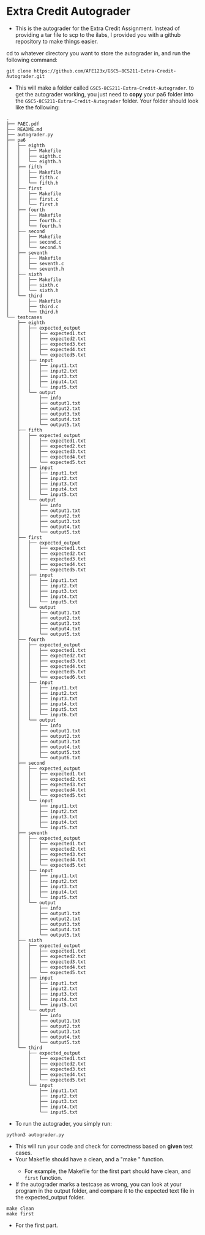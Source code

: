 # Extra Credit Autograder

- This is the autograder for the Extra Credit Assignment. Instead of providing a tar file to scp to the ilabs, I provided you with a github repository to make things easier. 

cd to whatever directory you want to store the autograder in, and run the following command:

```
git clone https://github.com/AFE123x/GSC5-8CS211-Extra-Credit-Autograder.git
```

- This will make a folder called ```GSC5-8CS211-Extra-Credit-Autograder```. to get the autograder working, you just need to **copy** your pa6 folder into the ```GSC5-8CS211-Extra-Credit-Autograder``` folder. Your folder should look like the following:

```
.
├── PAEC.pdf
├── README.md
├── autograder.py
├── pa6
│   ├── eighth
│   │   ├── Makefile
│   │   ├── eighth.c
│   │   └── eighth.h
│   ├── fifth
│   │   ├── Makefile
│   │   ├── fifth.c
│   │   └── fifth.h
│   ├── first
│   │   ├── Makefile
│   │   ├── first.c
│   │   └── first.h
│   ├── fourth
│   │   ├── Makefile
│   │   ├── fourth.c
│   │   └── fourth.h
│   ├── second
│   │   ├── Makefile
│   │   ├── second.c
│   │   └── second.h
│   ├── seventh
│   │   ├── Makefile
│   │   ├── seventh.c
│   │   └── seventh.h
│   ├── sixth
│   │   ├── Makefile
│   │   ├── sixth.c
│   │   └── sixth.h
│   └── third
│       ├── Makefile
│       ├── third.c
│       └── third.h
└── testcases
    ├── eighth
    │   ├── expected_output
    │   │   ├── expected1.txt
    │   │   ├── expected2.txt
    │   │   ├── expected3.txt
    │   │   ├── expected4.txt
    │   │   └── expected5.txt
    │   ├── input
    │   │   ├── input1.txt
    │   │   ├── input2.txt
    │   │   ├── input3.txt
    │   │   ├── input4.txt
    │   │   └── input5.txt
    │   └── output
    │       ├── info
    │       ├── output1.txt
    │       ├── output2.txt
    │       ├── output3.txt
    │       ├── output4.txt
    │       └── output5.txt
    ├── fifth
    │   ├── expected_output
    │   │   ├── expected1.txt
    │   │   ├── expected2.txt
    │   │   ├── expected3.txt
    │   │   ├── expected4.txt
    │   │   └── expected5.txt
    │   ├── input
    │   │   ├── input1.txt
    │   │   ├── input2.txt
    │   │   ├── input3.txt
    │   │   ├── input4.txt
    │   │   └── input5.txt
    │   └── output
    │       ├── info
    │       ├── output1.txt
    │       ├── output2.txt
    │       ├── output3.txt
    │       ├── output4.txt
    │       └── output5.txt
    ├── first
    │   ├── expected_output
    │   │   ├── expected1.txt
    │   │   ├── expected2.txt
    │   │   ├── expected3.txt
    │   │   ├── expected4.txt
    │   │   └── expected5.txt
    │   ├── input
    │   │   ├── input1.txt
    │   │   ├── input2.txt
    │   │   ├── input3.txt
    │   │   ├── input4.txt
    │   │   └── input5.txt
    │   └── output
    │       ├── output1.txt
    │       ├── output2.txt
    │       ├── output3.txt
    │       ├── output4.txt
    │       └── output5.txt
    ├── fourth
    │   ├── expected_output
    │   │   ├── expected1.txt
    │   │   ├── expected2.txt
    │   │   ├── expected3.txt
    │   │   ├── expected4.txt
    │   │   ├── expected5.txt
    │   │   └── expected6.txt
    │   ├── input
    │   │   ├── input1.txt
    │   │   ├── input2.txt
    │   │   ├── input3.txt
    │   │   ├── input4.txt
    │   │   ├── input5.txt
    │   │   └── input6.txt
    │   └── output
    │       ├── info
    │       ├── output1.txt
    │       ├── output2.txt
    │       ├── output3.txt
    │       ├── output4.txt
    │       ├── output5.txt
    │       └── output6.txt
    ├── second
    │   ├── expected_output
    │   │   ├── expected1.txt
    │   │   ├── expected2.txt
    │   │   ├── expected3.txt
    │   │   ├── expected4.txt
    │   │   └── expected5.txt
    │   └── input
    │       ├── input1.txt
    │       ├── input2.txt
    │       ├── input3.txt
    │       ├── input4.txt
    │       └── input5.txt
    ├── seventh
    │   ├── expected_output
    │   │   ├── expected1.txt
    │   │   ├── expected2.txt
    │   │   ├── expected3.txt
    │   │   ├── expected4.txt
    │   │   └── expected5.txt
    │   ├── input
    │   │   ├── input1.txt
    │   │   ├── input2.txt
    │   │   ├── input3.txt
    │   │   ├── input4.txt
    │   │   └── input5.txt
    │   └── output
    │       ├── info
    │       ├── output1.txt
    │       ├── output2.txt
    │       ├── output3.txt
    │       ├── output4.txt
    │       └── output5.txt
    ├── sixth
    │   ├── expected_output
    │   │   ├── expected1.txt
    │   │   ├── expected2.txt
    │   │   ├── expected3.txt
    │   │   ├── expected4.txt
    │   │   └── expected5.txt
    │   ├── input
    │   │   ├── input1.txt
    │   │   ├── input2.txt
    │   │   ├── input3.txt
    │   │   ├── input4.txt
    │   │   └── input5.txt
    │   └── output
    │       ├── info
    │       ├── output1.txt
    │       ├── output2.txt
    │       ├── output3.txt
    │       ├── output4.txt
    │       └── output5.txt
    └── third
        ├── expected_output
        │   ├── expected1.txt
        │   ├── expected2.txt
        │   ├── expected3.txt
        │   ├── expected4.txt
        │   └── expected5.txt
        └── input
            ├── input1.txt
            ├── input2.txt
            ├── input3.txt
            ├── input4.txt
            └── input5.txt
```

- To run the autograder, you simply run:

```
python3 autograder.py
```

- This will run your code and check for correctness based on **given** test cases.
- Your Makefile should have a clean, and a "make <part-num>" function.
    - For example, the Makefile for the first part should have clean, and ```first``` function.
- If the autograder marks a testcase as wrong, you can look at your program in the output folder, and compare it to the expected text file in the expected_output folder.
```
make clean
make first
```

- For the first part.